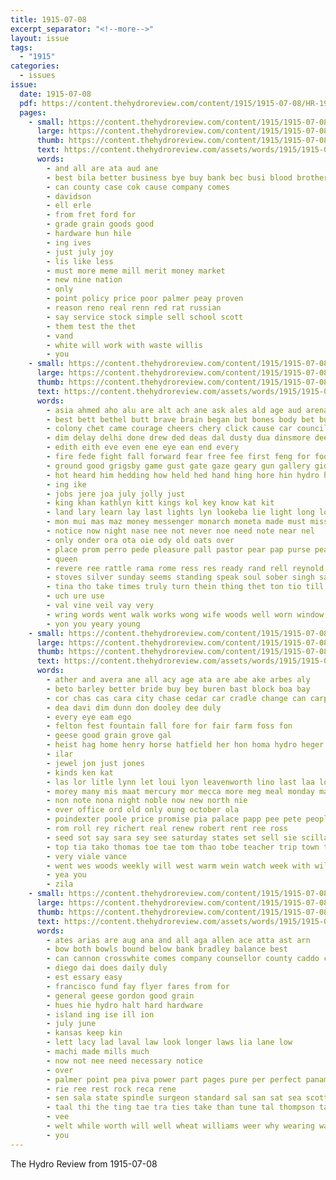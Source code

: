 ```yaml
---
title: 1915-07-08
excerpt_separator: "<!--more-->"
layout: issue
tags:
  - "1915"
categories:
  - issues
issue:
  date: 1915-07-08
  pdf: https://content.thehydroreview.com/content/1915/1915-07-08/HR-1915-07-08.pdf
  pages:
    - small: https://content.thehydroreview.com/content/1915/1915-07-08/small/HR-1915-07-08-01.jpg
      large: https://content.thehydroreview.com/content/1915/1915-07-08/large/HR-1915-07-08-01.jpg
      thumb: https://content.thehydroreview.com/content/1915/1915-07-08/thumbnails/HR-1915-07-08-01.jpg
      text: https://content.thehydroreview.com/assets/words/1915/1915-07-08/HR-1915-07-08-01.txt
      words:
        - and all are ata aud ane
        - best bila better business bye buy bank bec busi blood brothers
        - can county case cok cause company comes
        - davidson
        - ell erle
        - from fret ford for
        - grade grain goods good
        - hardware hun hile
        - ing ives
        - just july joy
        - lis like less
        - must more meme mill merit money market
        - new nine nation
        - only
        - point policy price poor palmer peay proven
        - reason reno real renn red rat russian
        - say service stock simple sell school scott
        - them test the thet
        - vand
        - white will work with waste willis
        - you
    - small: https://content.thehydroreview.com/content/1915/1915-07-08/small/HR-1915-07-08-02.jpg
      large: https://content.thehydroreview.com/content/1915/1915-07-08/large/HR-1915-07-08-02.jpg
      thumb: https://content.thehydroreview.com/content/1915/1915-07-08/thumbnails/HR-1915-07-08-02.jpg
      text: https://content.thehydroreview.com/assets/words/1915/1915-07-08/HR-1915-07-08-02.txt
      words:
        - asia ahmed aho alu are alt ach ane ask ales ald age aud arena alla aid aites ally ast aiu armor ard anding arms and all
        - best bett bethel butt brave brain began but bones body bet burns bruce both band beck bear bears broad bea board ball blow bunch balla ber blind back box blood bis been
        - colony chet came courage cheers chery click cause car council china caine cor come chu cure chain cream coo cue certain colo chess corr corner cable crown city case camp collins can church counts caro
        - dim delay delhi done drew ded deas dal dusty dua dinsmore dees duke ditmore dolt during dia das durga door den due date dat down drop dor durning days day
        - edith eith eve even ene eye ean end every
        - fire fede fight fall forward fear free fee first feng for foot felt friday fin fires fawn flaws fon former forth fury from front
        - ground good grigsby game gust gate gaze geary gun gallery gideon garden gold gers goodwin given
        - hot heard him hedding how held hed hand hing hore hin hydro hour has hands hud hie her home hair had hons harvest house hove hart hope harry hor hudson heart har hey head
        - ing ike
        - jobs jere joa july jolly just
        - king khan kathlyn kitt kings kol key know kat kit
        - land lary learn lay last lights lyn lookeba lie light long love los lone lace life lis likes late little lence lal leader lock look lawn levene large laughter lord let lane like
        - mon mui mas maz money messenger monarch moneta made must miss might mabel moment master more mine much man marcia masters mady mees main matters may men meres
        - notice now night nase nee not never noe need note near nel
        - only onder ora ota oie ody old oats over
        - place prom perro pede pleasure pall pastor pear pap purse peacock peg prayer pass patri par palace people paper pagan pacific pail promise pinch pro poor pleasant plan
        - queen
        - revere ree rattle rama rome ress res ready rand rell reynold ran ram roads rem rie road real
        - stoves silver sunday seems standing speak soul sober singh sal sup sinks ster sud soe suter safe stands shall speech shoulders sou ser strike southern soon sister secret stove servant send she saturday see sword street slater still saw sat side sho senger seen sito sor swords swallow selves
        - tina tho take times truly turn thein thing thet ton tio till thea them tol then tome toward taken trace the tak tha than thousand ted throne teh trice trust too thie tat thal tor twa
        - uch ure use
        - val vine veil vay very
        - wring words went walk works wong wife woods well worn window work willia walt warning while wild warring weeks with wear word winnie willis wold week wing ware way woo white wisely was war weg wonder want wik will waste weak
        - yon you yeary young
    - small: https://content.thehydroreview.com/content/1915/1915-07-08/small/HR-1915-07-08-03.jpg
      large: https://content.thehydroreview.com/content/1915/1915-07-08/large/HR-1915-07-08-03.jpg
      thumb: https://content.thehydroreview.com/content/1915/1915-07-08/thumbnails/HR-1915-07-08-03.jpg
      text: https://content.thehydroreview.com/assets/words/1915/1915-07-08/HR-1915-07-08-03.txt
      words:
        - ather and avera ane all acy age ata are abe ake arbes aly
        - beto barley better bride buy bey buren bast block boa bay
        - cor chas cas cara city chase cedar car cradle change can carpe cin
        - dea davi dim dunn don dooley dee duly
        - every eye eam ego
        - felton fest fountain fall fore for fair farm foss fon
        - geese good grain grove gal
        - heist hag home henry horse hatfield her hon homa hydro heger
        - ilar
        - jewel jon just jones
        - kinds ken kat
        - las lor litle lynn let loui lyon leavenworth lino last laa loan
        - morey many mis maat mercury mor mecca more meg meal monday market moth
        - non note nona night noble now new north nie
        - over office ord old only oung october ola
        - poindexter poole price promise pia palace papp pee pete people pele pew pie
        - rom roll rey richert real renew robert rent ree ross
        - seed sot say sara sey see saturday states set sell sie scilla subject sarah short sal small save seu sudan sunday sus ser
        - top tia tako thomas toe tae tom thao tobe teacher trip town tal the tees thi
        - very viale vance
        - went wes woods weekly will west warm wein watch week with wills was wheat well want washington weal wil wal wise
        - yea you
        - zila
    - small: https://content.thehydroreview.com/content/1915/1915-07-08/small/HR-1915-07-08-04.jpg
      large: https://content.thehydroreview.com/content/1915/1915-07-08/large/HR-1915-07-08-04.jpg
      thumb: https://content.thehydroreview.com/content/1915/1915-07-08/thumbnails/HR-1915-07-08-04.jpg
      text: https://content.thehydroreview.com/assets/words/1915/1915-07-08/HR-1915-07-08-04.txt
      words:
        - ates arias are aug ana and all aga allen ace atta ast arn
        - bow both bowls bound below bank bradley balance best
        - can cannon crosswhite comes company counsellor county caddo current cost chai cadd come
        - diego dai does daily duly
        - est essary easy
        - francisco fund fay flyer fares from for
        - general geese gordon good grain
        - hues hie hydro halt hard hardware
        - island ing ise ill ion
        - july june
        - kansas keep kin
        - lett lacy lad laval law look longer laws lia lane low
        - machi made mills much
        - now not nee need necessary notice
        - over
        - palmer point pea piva power part pages pure per perfect panama
        - rie ree rest rock reca rene
        - sen sala state spindle surgeon standard sal san sat sea scott sale simple serene stine
        - taal thi the ting tae tra ties take than tune tal thompson table
        - vee
        - welt while worth will well wheat williams weer why wearing wall
        - you
---
```


The Hydro Review from 1915-07-08

<!--more-->

